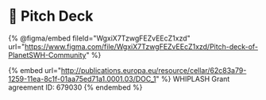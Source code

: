 # 🔭 Pitch Deck

{% @figma/embed fileId="WgxiX7TzwgFEZvEEcZ1xzd" url="https://www.figma.com/file/WgxiX7TzwgFEZvEEcZ1xzd/Pitch-deck-of-PlanetSWH-Community" %}

{% embed url="http://publications.europa.eu/resource/cellar/62c83a79-1259-11ea-8c1f-01aa75ed71a1.0001.03/DOC_1" %}
WHIPLASH Grant agreement ID: 679030
{% endembed %}
